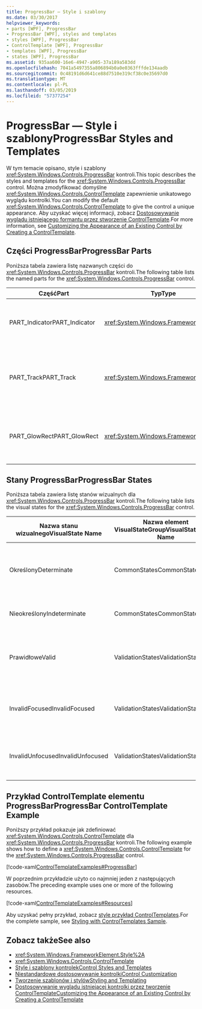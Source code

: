 ```yaml
---
title: ProgressBar — Style i szablony
ms.date: 03/30/2017
helpviewer_keywords:
- parts [WPF], ProgressBar
- ProgressBar [WPF], styles and templates
- styles [WPF], ProgressBar
- ControlTemplate [WPF], ProgressBar
- templates [WPF], ProgressBar
- states [WPF], ProgressBar
ms.assetid: 935aa600-16e6-4947-a905-37a189a583dd
ms.openlocfilehash: 7041a5497355a806894b0a0e0363fffde134aadb
ms.sourcegitcommit: 0c48191d6d641ce88d7510e319cf38c0e35697d0
ms.translationtype: MT
ms.contentlocale: pl-PL
ms.lasthandoff: 03/05/2019
ms.locfileid: "57377254"
---
```

# <a name="progressbar-styles-and-templates"></a><span data-ttu-id="6e1fa-102">ProgressBar — Style i szablony</span><span class="sxs-lookup"><span data-stu-id="6e1fa-102">ProgressBar Styles and Templates</span></span>
<span data-ttu-id="6e1fa-103">W tym temacie opisano, style i szablony <xref:System.Windows.Controls.ProgressBar> kontroli.</span><span class="sxs-lookup"><span data-stu-id="6e1fa-103">This topic describes the styles and templates for the <xref:System.Windows.Controls.ProgressBar> control.</span></span> <span data-ttu-id="6e1fa-104">Można zmodyfikować domyślne <xref:System.Windows.Controls.ControlTemplate> zapewnienie unikatowego wyglądu kontrolki.</span><span class="sxs-lookup"><span data-stu-id="6e1fa-104">You can modify the default <xref:System.Windows.Controls.ControlTemplate> to give the control a unique appearance.</span></span> <span data-ttu-id="6e1fa-105">Aby uzyskać więcej informacji, zobacz [Dostosowywanie wyglądu istniejącego formantu przez stworzenie ControlTemplate](customizing-the-appearance-of-an-existing-control.md).</span><span class="sxs-lookup"><span data-stu-id="6e1fa-105">For more information, see [Customizing the Appearance of an Existing Control by Creating a ControlTemplate](customizing-the-appearance-of-an-existing-control.md).</span></span>  
  
## <a name="progressbar-parts"></a><span data-ttu-id="6e1fa-106">Części ProgressBar</span><span class="sxs-lookup"><span data-stu-id="6e1fa-106">ProgressBar Parts</span></span>  
 <span data-ttu-id="6e1fa-107">Poniższa tabela zawiera listę nazwanych części do <xref:System.Windows.Controls.ProgressBar> kontroli.</span><span class="sxs-lookup"><span data-stu-id="6e1fa-107">The following table lists the named parts for the <xref:System.Windows.Controls.ProgressBar> control.</span></span>  
  
|<span data-ttu-id="6e1fa-108">Część</span><span class="sxs-lookup"><span data-stu-id="6e1fa-108">Part</span></span>|<span data-ttu-id="6e1fa-109">Typ</span><span class="sxs-lookup"><span data-stu-id="6e1fa-109">Type</span></span>|<span data-ttu-id="6e1fa-110">Opis</span><span class="sxs-lookup"><span data-stu-id="6e1fa-110">Description</span></span>|  
|-|-|-|  
|<span data-ttu-id="6e1fa-111">PART_Indicator</span><span class="sxs-lookup"><span data-stu-id="6e1fa-111">PART_Indicator</span></span>|<xref:System.Windows.FrameworkElement>|<span data-ttu-id="6e1fa-112">Obiekt, który wskazuje postęp.</span><span class="sxs-lookup"><span data-stu-id="6e1fa-112">The object that indicates progress.</span></span>|  
|<span data-ttu-id="6e1fa-113">PART_Track</span><span class="sxs-lookup"><span data-stu-id="6e1fa-113">PART_Track</span></span>|<xref:System.Windows.FrameworkElement>|<span data-ttu-id="6e1fa-114">Obiekt, który określa ścieżkę wskaźnik postępu.</span><span class="sxs-lookup"><span data-stu-id="6e1fa-114">The object that defines the path of the progress indicator.</span></span>|  
|<span data-ttu-id="6e1fa-115">PART_GlowRect</span><span class="sxs-lookup"><span data-stu-id="6e1fa-115">PART_GlowRect</span></span>|<xref:System.Windows.FrameworkElement>|<span data-ttu-id="6e1fa-116">Obiekt, który embellishes pasek postępu.</span><span class="sxs-lookup"><span data-stu-id="6e1fa-116">An object that embellishes the progress bar.</span></span>|  
  
## <a name="progressbar-states"></a><span data-ttu-id="6e1fa-117">Stany ProgressBar</span><span class="sxs-lookup"><span data-stu-id="6e1fa-117">ProgressBar States</span></span>  
 <span data-ttu-id="6e1fa-118">Poniższa tabela zawiera listę stanów wizualnych dla <xref:System.Windows.Controls.ProgressBar> kontroli.</span><span class="sxs-lookup"><span data-stu-id="6e1fa-118">The following table lists the visual states for the <xref:System.Windows.Controls.ProgressBar> control.</span></span>  
  
|<span data-ttu-id="6e1fa-119">Nazwa stanu wizualnego</span><span class="sxs-lookup"><span data-stu-id="6e1fa-119">VisualState Name</span></span>|<span data-ttu-id="6e1fa-120">Nazwa element VisualStateGroup</span><span class="sxs-lookup"><span data-stu-id="6e1fa-120">VisualStateGroup Name</span></span>|<span data-ttu-id="6e1fa-121">Opis</span><span class="sxs-lookup"><span data-stu-id="6e1fa-121">Description</span></span>|  
|----------------------|---------------------------|-----------------|  
|<span data-ttu-id="6e1fa-122">Określony</span><span class="sxs-lookup"><span data-stu-id="6e1fa-122">Determinate</span></span>|<span data-ttu-id="6e1fa-123">CommonStates</span><span class="sxs-lookup"><span data-stu-id="6e1fa-123">CommonStates</span></span>|<span data-ttu-id="6e1fa-124"><xref:System.Windows.Controls.ProgressBar> Raporty postępu na podstawie <xref:System.Windows.Controls.Primitives.RangeBase.Value%2A> właściwości.</span><span class="sxs-lookup"><span data-stu-id="6e1fa-124"><xref:System.Windows.Controls.ProgressBar> reports progress based on the <xref:System.Windows.Controls.Primitives.RangeBase.Value%2A> property.</span></span>|  
|<span data-ttu-id="6e1fa-125">Nieokreślony</span><span class="sxs-lookup"><span data-stu-id="6e1fa-125">Indeterminate</span></span>|<span data-ttu-id="6e1fa-126">CommonStates</span><span class="sxs-lookup"><span data-stu-id="6e1fa-126">CommonStates</span></span>|<span data-ttu-id="6e1fa-127"><xref:System.Windows.Controls.ProgressBar> zgłasza ogólny postęp za pomocą wzorca powtarzania.</span><span class="sxs-lookup"><span data-stu-id="6e1fa-127"><xref:System.Windows.Controls.ProgressBar> reports generic progress with a repeating pattern.</span></span>|  
|<span data-ttu-id="6e1fa-128">Prawidłowe</span><span class="sxs-lookup"><span data-stu-id="6e1fa-128">Valid</span></span>|<span data-ttu-id="6e1fa-129">ValidationStates</span><span class="sxs-lookup"><span data-stu-id="6e1fa-129">ValidationStates</span></span>|<span data-ttu-id="6e1fa-130">Kontrolka używa <xref:System.Windows.Controls.Validation> klasy i <xref:System.Windows.Controls.Validation.HasError%2A?displayProperty=nameWithType> jest dołączona właściwość `false`.</span><span class="sxs-lookup"><span data-stu-id="6e1fa-130">The control uses the <xref:System.Windows.Controls.Validation> class and the <xref:System.Windows.Controls.Validation.HasError%2A?displayProperty=nameWithType> attached property is `false`.</span></span>|  
|<span data-ttu-id="6e1fa-131">InvalidFocused</span><span class="sxs-lookup"><span data-stu-id="6e1fa-131">InvalidFocused</span></span>|<span data-ttu-id="6e1fa-132">ValidationStates</span><span class="sxs-lookup"><span data-stu-id="6e1fa-132">ValidationStates</span></span>|<span data-ttu-id="6e1fa-133"><xref:System.Windows.Controls.Validation.HasError%2A?displayProperty=nameWithType> Jest dołączona właściwość `true` ma kontrolki jest ustawiony fokus.</span><span class="sxs-lookup"><span data-stu-id="6e1fa-133">The <xref:System.Windows.Controls.Validation.HasError%2A?displayProperty=nameWithType> attached property is `true` has the control has focus.</span></span>|  
|<span data-ttu-id="6e1fa-134">InvalidUnfocused</span><span class="sxs-lookup"><span data-stu-id="6e1fa-134">InvalidUnfocused</span></span>|<span data-ttu-id="6e1fa-135">ValidationStates</span><span class="sxs-lookup"><span data-stu-id="6e1fa-135">ValidationStates</span></span>|<span data-ttu-id="6e1fa-136"><xref:System.Windows.Controls.Validation.HasError%2A?displayProperty=nameWithType> Jest dołączona właściwość `true` ma kontrolka nie ma fokusu.</span><span class="sxs-lookup"><span data-stu-id="6e1fa-136">The <xref:System.Windows.Controls.Validation.HasError%2A?displayProperty=nameWithType> attached property is `true` has the control does not have focus.</span></span>|  
  
## <a name="progressbar-controltemplate-example"></a><span data-ttu-id="6e1fa-137">Przykład ControlTemplate elementu ProgressBar</span><span class="sxs-lookup"><span data-stu-id="6e1fa-137">ProgressBar ControlTemplate Example</span></span>  
 <span data-ttu-id="6e1fa-138">Poniższy przykład pokazuje jak zdefiniować <xref:System.Windows.Controls.ControlTemplate> dla <xref:System.Windows.Controls.ProgressBar> kontroli.</span><span class="sxs-lookup"><span data-stu-id="6e1fa-138">The following example shows how to define a <xref:System.Windows.Controls.ControlTemplate> for the <xref:System.Windows.Controls.ProgressBar> control.</span></span>  
  
 [!code-xaml[ControlTemplateExamples#ProgressBar](~/samples/snippets/csharp/VS_Snippets_Wpf/ControlTemplateExamples/CS/resources/progressbar.xaml#progressbar)]  
  
 <span data-ttu-id="6e1fa-139">W poprzednim przykładzie użyto co najmniej jeden z następujących zasobów.</span><span class="sxs-lookup"><span data-stu-id="6e1fa-139">The preceding example uses one or more of the following resources.</span></span>  
  
 [!code-xaml[ControlTemplateExamples#Resources](~/samples/snippets/csharp/VS_Snippets_Wpf/ControlTemplateExamples/CS/resources/shared.xaml#resources)]  
  
 <span data-ttu-id="6e1fa-140">Aby uzyskać pełny przykład, zobacz [style przykład ControlTemplates](https://github.com/Microsoft/WPF-Samples/tree/master/Styles%20&%20Templates/IntroToStylingAndTemplating).</span><span class="sxs-lookup"><span data-stu-id="6e1fa-140">For the complete sample, see [Styling with ControlTemplates Sample](https://github.com/Microsoft/WPF-Samples/tree/master/Styles%20&%20Templates/IntroToStylingAndTemplating).</span></span>  
  
## <a name="see-also"></a><span data-ttu-id="6e1fa-141">Zobacz także</span><span class="sxs-lookup"><span data-stu-id="6e1fa-141">See also</span></span>
- <xref:System.Windows.FrameworkElement.Style%2A>
- <xref:System.Windows.Controls.ControlTemplate>
- [<span data-ttu-id="6e1fa-142">Style i szablony kontrolek</span><span class="sxs-lookup"><span data-stu-id="6e1fa-142">Control Styles and Templates</span></span>](control-styles-and-templates.md)
- [<span data-ttu-id="6e1fa-143">Niestandardowe dostosowywanie kontrolki</span><span class="sxs-lookup"><span data-stu-id="6e1fa-143">Control Customization</span></span>](control-customization.md)
- [<span data-ttu-id="6e1fa-144">Tworzenie szablonów i stylów</span><span class="sxs-lookup"><span data-stu-id="6e1fa-144">Styling and Templating</span></span>](styling-and-templating.md)
- [<span data-ttu-id="6e1fa-145">Dostosowywanie wyglądu istniejącej kontrolki przez tworzenie ControlTemplate</span><span class="sxs-lookup"><span data-stu-id="6e1fa-145">Customizing the Appearance of an Existing Control by Creating a ControlTemplate</span></span>](customizing-the-appearance-of-an-existing-control.md)
